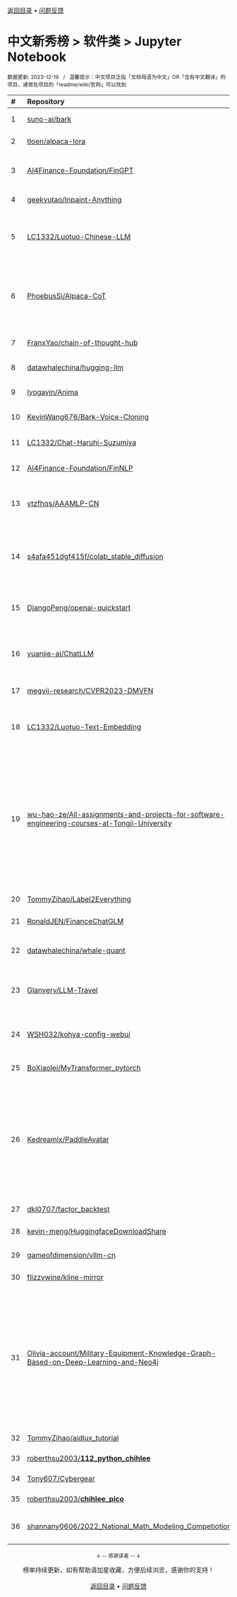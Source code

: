 <a href="https://github.com/GrowingGit/GitHub-Chinese-Top-Charts#github中文排行榜">返回目录</a> • <a href="/content/docs/feedback.md">问题反馈</a>

# 中文新秀榜 > 软件类 > Jupyter Notebook
<sub>数据更新: 2023-12-19&nbsp;&nbsp;&nbsp;/&nbsp;&nbsp;&nbsp;温馨提示：中文项目泛指「文档母语为中文」OR「含有中文翻译」的项目，通常在项目的「readme/wiki/官网」可以找到</sub>

|#|Repository|Description|Stars|Updated|Created|
|:-|:-|:-|:-|:-|:-|
|1|[suno-ai/bark](https://github.com/suno-ai/bark)|🔊 Text-Prompted Generative Audio Model|28921|2023-12-14|2023-04-07|
|2|[tloen/alpaca-lora](https://github.com/tloen/alpaca-lora)|Instruct-tune LLaMA on consumer hardware|17612|2023-12-10|2023-03-13|
|3|[AI4Finance-Foundation/FinGPT](https://github.com/AI4Finance-Foundation/FinGPT)|Data-Centric FinGPT.  Open-source for open finance!  Revolutionize 🔥    We release the trained model on HuggingFace.|9907|2023-12-18|2023-02-11|
|4|[geekyutao/Inpaint-Anything](https://github.com/geekyutao/Inpaint-Anything)|Inpaint anything using Segment Anything and inpainting models.|4609|2023-11-19|2023-04-09|
|5|[LC1332/Luotuo-Chinese-LLM](https://github.com/LC1332/Luotuo-Chinese-LLM)|骆驼(Luotuo): Open Sourced Chinese Language Models. Developed by 陈启源 @ 华中师范大学 & 李鲁鲁 @ 商汤科技 & 冷子昂 @ 商汤科技|3480|2023-09-03|2023-03-21|
|6|[PhoebusSi/Alpaca-CoT](https://github.com/PhoebusSi/Alpaca-CoT)|We unified the interfaces of instruction-tuning data (e.g., CoT data), multiple LLMs and parameter-efficient methods (e.g., lora, p-tuning) together for easy use. We welcome open-source enthusiasts to ...|2243|2023-12-12|2023-03-24|
|7|[FranxYao/chain-of-thought-hub](https://github.com/FranxYao/chain-of-thought-hub)|Benchmarking large language models' complex reasoning ability with chain-of-thought prompting|2139|2023-12-10|2023-03-10|
|8|[datawhalechina/hugging-llm](https://github.com/datawhalechina/hugging-llm)|HuggingLLM, Hugging Future.|1930|2023-11-27|2023-04-11|
|9|[lyogavin/Anima](https://github.com/lyogavin/Anima)|33B Chinese LLM, DPO QLORA, 100K context, AirLLM 70B inference with single 4GB GPU|1819|2023-12-18|2023-06-12|
|10|[KevinWang676/Bark-Voice-Cloning](https://github.com/KevinWang676/Bark-Voice-Cloning)|Bark Voice Cloning and Voice Cloning for Chinese Speech|1400|2023-12-14|2023-06-11|
|11|[LC1332/Chat-Haruhi-Suzumiya](https://github.com/LC1332/Chat-Haruhi-Suzumiya)|Chat凉宫春日, An open sourced Role-Playing chatbot Cheng Li, Ziang Leng, and others.|1214|2023-12-18|2023-05-31|
|12|[AI4Finance-Foundation/FinNLP](https://github.com/AI4Finance-Foundation/FinNLP)|Democratizing Internet-scale financial data.|906|2023-11-26|2023-02-07|
|13|[ytzfhqs/AAAMLP-CN](https://github.com/ytzfhqs/AAAMLP-CN)|Approaching (Almost) Any Machine Learning Problem中译版，在线文档地址：https://ytzfhqs.github.io/AAAMLP-CN/|764|2023-12-07|2023-08-30|
|14|[s4afa451dgf415f/colab_stable_diffusion](https://github.com/s4afa451dgf415f/colab_stable_diffusion)|stable_diffusion_webui的colab部署版本(including English version)，下载了所流行插件依赖和并进行初始化配置。拥有mod管理、手机自适应、图片信息本地读取等脚本。|613|2023-12-15|2023-04-03|
|15|[DjangoPeng/openai-quickstart](https://github.com/DjangoPeng/openai-quickstart)|A comprehensive guide to understanding and implementing large language models with hands-on examples using LangChain for GenAI applications.|543|2023-12-14|2023-07-17|
|16|[yuanjie-ai/ChatLLM](https://github.com/yuanjie-ai/ChatLLM)|轻松玩转LLM兼容openai&langchain，支持文心一言、讯飞星火、腾讯混元、智谱ChatGLM等|351|2023-10-16|2023-04-11|
|17|[megvii-research/CVPR2023-DMVFN](https://github.com/megvii-research/CVPR2023-DMVFN)|CVPR2023 (highlight) - A Dynamic Multi-Scale Voxel Flow Network for Video Prediction|281|2023-12-18|2023-03-15|
|18|[LC1332/Luotuo-Text-Embedding](https://github.com/LC1332/Luotuo-Text-Embedding)|Luotuo Embedding(骆驼嵌入) is a text embedding model, which developed by 李鲁鲁, 冷子昂, 陈启源, 蒟蒻等.|236|2023-08-25|2023-04-06|
|19|[wu-hao-ze/All-assignments-and-projects-for-software-engineering-courses-at-Tongji-University](https://github.com/wu-hao-ze/All-assignments-and-projects-for-software-engineering-courses-at-Tongji-University)|同济大学软件学院软件工程专业课所有作业和项目，包括以下内容：数据结构课程设计，计算机组成原理，离散数学，Python，操作系统，操作系统课程设计，计算机系统结构，系统分析与设计，数据库原理与应用，数据库原理与应用课程设计，算法分析设计，人工智能导论，计算机网络，计算机网络实验，软件工程，软件工程课程设计，软件设计模式，智能计算系统，编译原理，嵌入式系统导论，物联网应用基础，用户交互技术，软件测试， ...|230|2023-07-10|2023-05-13|
|20|[TommyZihao/Label2Everything](https://github.com/TommyZihao/Label2Everything)|常见计算机视觉标注格式相互转换|214|2023-07-18|2023-04-15|
|21|[RonaldJEN/FinanceChatGLM](https://github.com/RonaldJEN/FinanceChatGLM)|SMP 2023 ChatGLM金融大模型挑战赛 60 分baseline思路介绍|175|2023-08-10|2023-08-09|
|22|[datawhalechina/whale-quant](https://github.com/datawhalechina/whale-quant)|本项目为量化开源课程，可以帮助人们快速掌握量化金融知识以及使用Python进行量化开发的能力。|155|2023-10-10|2023-04-08|
|23|[Glanvery/LLM-Travel](https://github.com/Glanvery/LLM-Travel)|欢迎来到 "LLM-travel" 仓库！探索大语言模型（LLM）的奥秘 🚀。致力于深入理解、探讨以及实现与大模型相关的各种技术、原理和应用。|88|2023-10-30|2023-10-02|
|24|[WSH032/kohya-config-webui](https://github.com/WSH032/kohya-config-webui)|A WebUI for making config files used by kohya_sd_script.   一个用于生成kohya-ss训练脚本使用的toml配置文件的WebUI|87|2023-08-01|2023-04-14|
|25|[BoXiaolei/MyTransformer_pytorch](https://github.com/BoXiaolei/MyTransformer_pytorch)|关于Transformer模型的最简洁pytorch实现，包含详细注释|56|2023-11-13|2023-11-03|
|26|[Kedreamix/PaddleAvatar](https://github.com/Kedreamix/PaddleAvatar)|你是否曾经幻想过与自己的虚拟人交互？现在，使用PaddleAvatar，您可以将自己的图像、音频和视频转化为一个逼真的数字人视频，与其进行人机交互。  PaddleAvatar是一种基于PaddlePaddle深度学习框架的数字人生成工具，基于Paddle的许多套件，它可以将您的数字图像、音频和视频合成为一个逼真的数字人视频。除此之外，PaddleAvatar还支持进一步的开发，例如使用自然语言处 ...|55|2023-12-10|2023-04-18|
|27|[dkl0707/factor_backtest](https://github.com/dkl0707/factor_backtest)|因子回测框架|43|2023-07-09|2023-05-11|
|28|[kevin-meng/HuggingfaceDownloadShare](https://github.com/kevin-meng/HuggingfaceDownloadShare)|中国如何下载huggingface 模型并共享链接|40|2023-11-20|2023-09-10|
|29|[gameofdimension/vllm-cn](https://github.com/gameofdimension/vllm-cn)|演示 vllm 对中文大语言模型的神奇效果|32|2023-11-04|2023-07-08|
|30|[flizzywine/kline-mirror](https://github.com/flizzywine/kline-mirror)|A股历史复盘|31|2023-06-29|2023-01-17|
|31|[Olivia-account/Military-Equipment-Knowledge-Graph-Based-on-Deep-Learning-and-Neo4j](https://github.com/Olivia-account/Military-Equipment-Knowledge-Graph-Based-on-Deep-Learning-and-Neo4j)|基于深度学习与Neo4j的军事装备知识图谱网页应用构建。本项目是一个军事武器知识图谱网页应用软件原型系统。该系统由数据爬虫、数据管理、数据处理、知识问答、新闻热点、词条查询和图谱展示七个功能模块组成。系统从互联网上爬取数据，并基于百度文心ERNIE 3.0模型对数据进行实体识别和关系抽取，将数据处理为三元组形式并存储到图数据库Neo4j中。通过数据管理和数据标注，并通过对Neo4j中的三元组数据进 ...|30|2023-06-24|2023-06-24|
|32|[TommyZihao/aidlux_tutorial](https://github.com/TommyZihao/aidlux_tutorial)|AidLux手机部署人工智能算法|27|2023-10-14|2023-06-25|
|33|[roberthsu2003/__112_python_chihlee__](https://github.com/roberthsu2003/__112_python_chihlee__)|10_14日_致理_python_大數據探勘|26|2023-12-09|2023-10-14|
|34|[Tony607/Cybergear](https://github.com/Tony607/Cybergear)|小米微电机Cybergear上手开发|26|2023-11-17|2023-09-02|
|35|[roberthsu2003/__chihlee_pico__](https://github.com/roberthsu2003/__chihlee_pico__)|致理pico_w課程|21|2023-12-16|2023-11-19|
|36|[shannany0606/2022_National_Math_Modeling_Competiotion](https://github.com/shannany0606/2022_National_Math_Modeling_Competiotion)|古代玻璃制品的成分分析和鉴别模型&&2022年高教社杯全国大学生数学建模竞赛全国二等奖项目|18|2023-11-14|2023-05-02|

<div align="center">
    <p><sub>↓ -- 感谢读者 -- ↓</sub></p>
    榜单持续更新，如有帮助请加星收藏，方便后续浏览，感谢你的支持！
</div>

<br/>

<div align="center"><a href="https://github.com/GrowingGit/GitHub-Chinese-Top-Charts#github中文排行榜">返回目录</a> • <a href="/content/docs/feedback.md">问题反馈</a></div>
